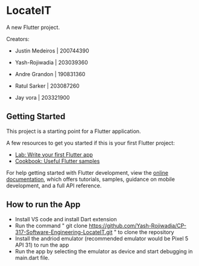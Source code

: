 # LocateIT

A new Flutter project.

Creators:
- Justin Medeiros | 200744390
- Yash-Rojiwadia | 203039360

- Andre Grandon | 190831360
- Ratul Sarker | 203087260
- Jay vora | 203321900

## Getting Started

This project is a starting point for a Flutter application.

A few resources to get you started if this is your first Flutter project:

- [Lab: Write your first Flutter app](https://docs.flutter.dev/get-started/codelab)
- [Cookbook: Useful Flutter samples](https://docs.flutter.dev/cookbook)

For help getting started with Flutter development, view the
[online documentation](https://docs.flutter.dev/), which offers tutorials,
samples, guidance on mobile development, and a full API reference.

## How to run the App
- Install VS code and install Dart extension 
- Run the command " git clone https://github.com/Yash-Rojiwadia/CP-317-Software-Engineering-LocateIT.git " to clone the repository 
- Install the andriod emulator (recommended emulator would be Pixel 5 API 31) to run the app 
- Run the app by selecting the emulator as device and start debugging in main.dart file.
